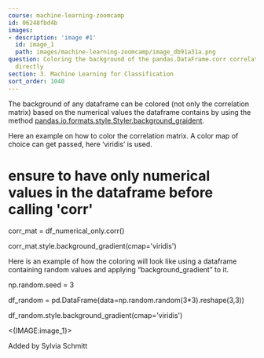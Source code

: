 ```yaml
---
course: machine-learning-zoomcamp
id: 06248fbd4b
images:
- description: 'image #1'
  id: image_1
  path: images/machine-learning-zoomcamp/image_db91a31a.png
question: Coloring the background of the pandas.DataFrame.corr correlation matrix
  directly
section: 3. Machine Learning for Classification
sort_order: 1040
---
```


The background of any dataframe can be colored (not only the correlation matrix) based on the numerical values the dataframe contains by using the method [pandas.io.formats.style.Styler.background_graident](https://pandas.pydata.org/docs/reference/api/pandas.io.formats.style.Styler.background_gradient.html).

Here an example on how to color the correlation matrix. A color map of choice can get passed, here ‘viridis’ is used.

# ensure to have only numerical values in the dataframe before calling 'corr'

corr_mat = df_numerical_only.corr()

corr_mat.style.background_gradient(cmap='viridis')

Here is an example of how the coloring will look like using a dataframe containing random values and applying “background_gradient” to it.

np.random.seed = 3

df_random = pd.DataFrame(data=np.random.random(3*3).reshape(3,3))

df_random.style.background_gradient(cmap='viridis')

<{IMAGE:image_1}>

Added by Sylvia Schmitt

